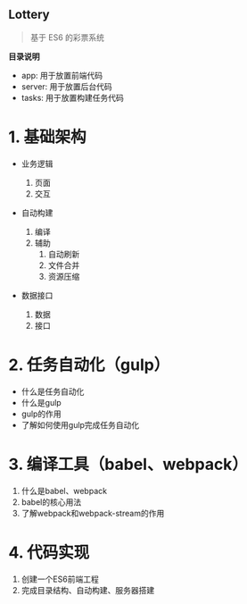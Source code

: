 Lottery
--------
> 基于 ES6 的彩票系统

**目录说明**
- app: 用于放置前端代码
- server: 用于放置后台代码
- tasks: 用于放置构建任务代码

# 1. 基础架构
- 业务逻辑
	1. 页面
	2. 交互

- 自动构建
	1. 编译 
	2. 辅助
		1. 自动刷新 
		2. 文件合并 
		3. 资源压缩

- 数据接口
	1. 数据 
	2. 接口


# 2. 任务自动化（gulp）
- 什么是任务自动化
- 什么是gulp
- gulp的作用
- 了解如何使用gulp完成任务自动化


# 3. 编译工具（babel、webpack）
1. 什么是babel、webpack
2. babel的核心用法
3. 了解webpack和webpack-stream的作用
# 4. 代码实现
1. 创建一个ES6前端工程
2. 完成目录结构、自动构建、服务器搭建

